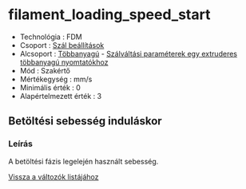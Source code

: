 # filament\_loading\_speed\_start

* Technológia : FDM
* Csoport : [Szál beállítások](../filament_settings/filament_settings.md)
* Alcsoport : [Többanyagú](../filament_settings/filament_settings.md#multimatériaux) - [Szálváltási paraméterek egy extruderes többanyagú nyomtatókhoz](filament_loading_speed_start.md)
* Mód : Szakértő
* Mértékegység : mm/s
* Minimális érték :  0
* Alapértelmezett érték : 3

## Betöltési sebesség induláskor

### Leírás

A betöltési fázis legelején használt sebesség.

[Vissza a változók listájához](/)

